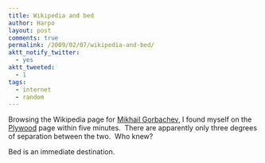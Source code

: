 ```yaml
---
title: Wikipedia and bed
author: Harpo
layout: post
comments: true
permalink: /2009/02/07/wikipedia-and-bed/
aktt_notify_twitter:
  - yes
aktt_tweeted:
  - 1
tags:
  - internet
  - random
---
```

Browsing the Wikipedia page for <a href="http://en.wikipedia.org/wiki/Mikhail_Gorbachev" target="_blank">Mikhail Gorbachev</a>, I found myself on the <a href="http://en.wikipedia.org/wiki/Plywood" target="_blank">Plywood</a> page within five minutes.  There are apparently only three degrees of separation between the two.  Who knew?

Bed is an immediate destination.
